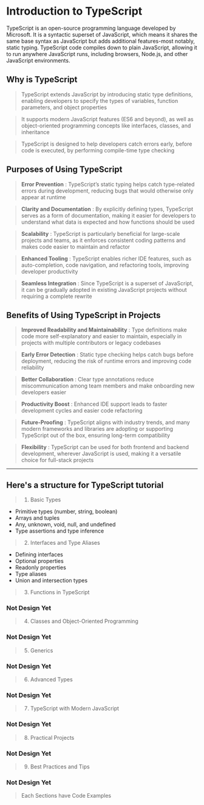 # Introduction to TypeScript

TypeScript is an open-source programming language developed by Microsoft. It is a syntactic superset of JavaScript, which means it shares the same base syntax as JavaScript but adds additional features-most notably, static typing. TypeScript code compiles down to plain JavaScript, allowing it to run anywhere JavaScript runs, including browsers, Node.js, and other JavaScript environments.

## Why is TypeScript


> TypeScript extends JavaScript by introducing static type definitions, enabling developers to specify the types of variables, function parameters, and object properties

> It supports modern JavaScript features (ES6 and beyond), as well as object-oriented programming concepts like interfaces, classes, and inheritance

> TypeScript is designed to help developers catch errors early, before code is executed, by performing compile-time type checking

## Purposes of Using TypeScript

> **Error Prevention** : TypeScript’s static typing helps catch type-related errors during development, reducing bugs that would otherwise only appear at runtime

> **Clarity and Documentation** : By explicitly defining types, TypeScript serves as a form of documentation, making it easier for developers to understand what data is expected and how functions should be used

> **Scalability** : TypeScript is particularly beneficial for large-scale projects and teams, as it enforces consistent coding patterns and makes code easier to maintain and refactor

> **Enhanced Tooling** : TypeScript enables richer IDE features, such as auto-completion, code navigation, and refactoring tools, improving developer productivity

> **Seamless Integration** : Since TypeScript is a superset of JavaScript, it can be gradually adopted in existing JavaScript projects without requiring a complete rewrite


## Benefits of Using TypeScript in Projects

> **Improved Readability and Maintainability** : Type definitions make code more self-explanatory and easier to maintain, especially in projects with multiple contributors or legacy codebases

> **Early Error Detection** : Static type checking helps catch bugs before deployment, reducing the risk of runtime errors and improving code reliability

> **Better Collaboration** : Clear type annotations reduce miscommunication among team members and make onboarding new developers easier

> **Productivity Boost** : Enhanced IDE support leads to faster development cycles and easier code refactoring

> **Future-Proofing** : TypeScript aligns with industry trends, and many modern frameworks and libraries are adopting or supporting TypeScript out of the box, ensuring long-term compatibility

> **Flexibility** : TypeScript can be used for both frontend and backend development, wherever JavaScript is used, making it a versatile choice for full-stack projects
<hr/>

## Here's a structure for TypeScript tutorial

> 1. Basic Types
- Primitive types (number, string, boolean)
- Arrays and tuples
- Any, unknown, void, null, and undefined
- Type assertions and type inference

> 2. Interfaces and Type Aliases
- Defining interfaces
- Optional properties
- Readonly properties
- Type aliases
- Union and intersection types

> 3. Functions in TypeScript
### Not Design Yet

> 4. Classes and Object-Oriented Programming
### Not Design Yet

> 5. Generics
### Not Design Yet

> 6. Advanced Types
### Not Design Yet

> 7. TypeScript with Modern JavaScript
### Not Design Yet

> 8. Practical Projects
### Not Design Yet

> 9. Best Practices and Tips
### Not Design Yet

> Each Sections have Code Examples

